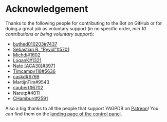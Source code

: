 # Acknowledgement

Thanks to the following people for contributing to the Bot on GitHub or for doing a great job as voluntary support \(in no specific order, _min 10 contributions or being voluntary support_\):

* [buthed010203\#7437](https://github.com/buthed010203)
* [Sebastian R. "Ryvid"\#5701](https://github.com/Ryvid)
* [Michdi\#1602](https://github.com/michelhn)
* [LoganK\#1321](https://github.com/LoganK)
* [Nate \[ACA30\]\#3971](https://github.com/ACA30)
* [Timcampy118\#5636](https://github.com/timcampy118)
* [caskd\#6769](https://github.com/casKd-dev)
* MartijnTim\#9543
* [caubert\#6702](https://github.com/mrbentarikau)
* Narutp\#4011
* [CHamburr\#2591](https://github.com/CHamburr)

Also a big thanks to all the people that support YAGPDB on [Patreon](https://www.patreon.com/yagpdb)! You can find them on the [landing page of the control panel](https://yagpdb.xyz/manage). 

